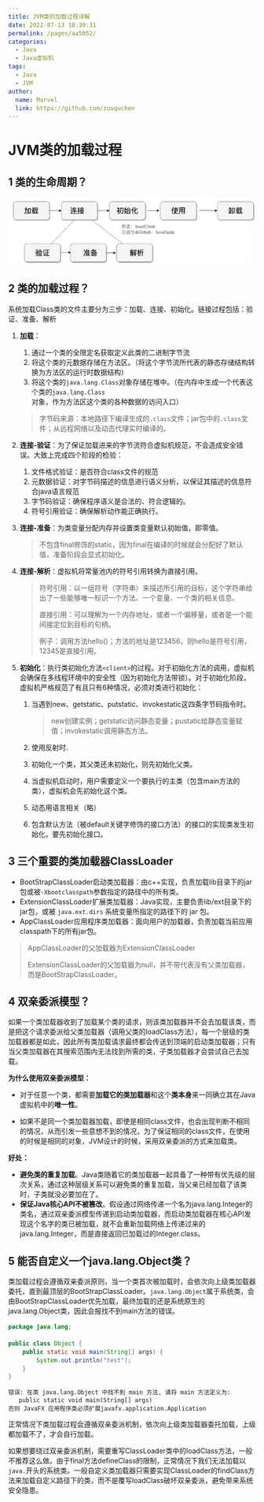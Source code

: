 ```yaml
---
title: JVM类的加载过程详解
date: 2022-07-13 18:30:31
permalink: /pages/aa5052/
categories:
  - Java
  - Java虚拟机
tags:
  - Java
  - JVM
author: 
  name: Marvel
  link: https://github.com/zouquchen
---
```

# JVM类的加载过程

## 1 类的生命周期？

<img src="https://raw.githubusercontent.com/zouquchen/Images/main/imgs/%E7%B1%BB%E7%9A%84%E7%94%9F%E5%91%BD%E5%91%A8%E6%9C%9F.png" alt="image-20220304184144243" style="zoom: 67%;" />

## 2 类的加载过程？

系统加载Class类的文件主要分为三步：加载、连接、初始化。链接过程包括：验证、准备、解析

1. **加载**：

   1. 通过一个类的全限定名获取定义此类的二进制字节流
   2. 将这个类的元数据存储在方法区。（将这个字节流所代表的静态存储结构转换为方法区的运行时数据结构）
   3. 将这个类的`java.lang.Class`对象存储在堆中。（在内存中生成一个代表这个类的`java.lang.Class`对象，作为方法区这个类的各种数据的访问入口）

   > 字节码来源：本地路径下编译生成的`.class`文件；jar包中的`.class`文件；从远程网络以及动态代理实时编译的。

2. **连接-验证**：为了保证加载进来的字节流符合虚拟机规范，不会造成安全错误。大致上完成四个阶段的检验：

   1. 文件格式验证：是否符合class文件的规范
   2. 元数据验证：对字节码描述的信息进行语义分析，以保证其描述的信息符合java语言规范
   3. 字节码验证：确保程序语义是合法的、符合逻辑的。
   4. 符号引用验证：确保解析动作能正确执行。

3. **连接-准备**：为类变量分配内存并设置类变量默认初始值，即零值。

   > 不包含final修饰的static，因为final在编译的时候就会分配好了默认值，准备阶段会显式初始化。

4. **连接-解析**：虚拟机将常量池内的符号引用转换为直接引用。

   > 符号引用：以一组符号（字符串）来描述所引用的目标，这个字符串给出了一些能够唯一标识一个方法、一个变量、一个类的相关信息。
   >
   > 直接引用：可以理解为一个内存地址，或者一个偏移量，或者是一个能间接定位到目标的句柄。
   >
   > 例子：调用方法hello()；方法的地址是123456，则hello是符号引用，12345是直接引用。

5. **初始化**：执行类初始化方法`<client>`的过程。对于初始化方法的调用，虚拟机会确保在多线程环境中的安全性（因为初始化方法带锁）。对于初始化阶段，虚拟机严格规范了有且只有6种情况，必须对类进行初始化：

   1. 当遇到new、getstatic、putstatic、invokestatic这四条字节码指令时。

      > new创建实例；getstatic访问静态变量；pustatic给静态变量赋值；invokestatic调用静态方法。

   2. 使用反射时.

   3. 初始化一个类，其父类还未初始化，则先初始化父类。

   4. 当虚拟机启动时，用户需要定义一个要执行的主类（包含main方法的类），虚拟机会先初始化这个类。

   5. 动态用语言相关（略）

   6. 包含默认方法（被default关键字修饰的接口方法）的接口的实现类发生初始化，要先初始化接口。


## 3 三个重要的类加载器ClassLoader

- BootStrapClassLoader启动类加载器：由c++实现，负责加载lib目录下的jar包或被`-Xbootclasspath`参数指定的路径中的所有类。
- ExtensionClassLoader扩展类加载器：Java实现，主要负责lib/ext目录下的jar包，或被 `java.ext.dirs` 系统变量所指定的路径下的 jar 包。
- AppClassLoader应用程序类加载器：面向用户的加载器，负责加载当前应用classpath下的所有jar包。

> AppClassLoader的父加载器为ExtensionClassLoader
>
> ExtensionClassLoader的父加载器为null，并不带代表没有父类加载器，而是BootStrapClassLoader。

##  4 双亲委派模型？

如果一个类加载器收到了加载某个类的请求，则该类加载器并不会去加载该类，而是把这个请求委派给父类加载器（调用父类的loadClass方法），每一个层级的类加载器都是如此，因此所有类加载请求最终都会传送到顶端的启动类加载器；只有当父类加载器在其搜索范围内无法找到所需的类，子类加载器才会尝试自己去加载。

**为什么使用双亲委派模型：**

- 对于任意一个类，都需要**加载它的类加载器**和这个**类本身**来一同确立其在Java虚拟机中的**唯一性**。

- 如果不是同一个类加载器加载，即使是相同class文件，也会出现判断不相同的情况，从而引发一些意想不到的情况，为了保证相同的class文件，在使用的时候是相同的对象，JVM设计的时候，采用双亲委派的方式来加载类。

**好处：**

- **避免类的重复加载**。Java类随着它的类加载器一起具备了一种带有优先级的层次关系，通过这种层级关系可以避免类的重复加载，当父亲已经加载了该类时，子类就没必要加在了。
- **保证Java核心API不被篡改**。假设通过网络传递一个名为java.lang.Integer的类名，通过双亲委派模型传递到启动类加载器，而启动类加载器在核心API发现这个名字的类已被加载，就不会重新加载网络上传递过来的java.lang.Integer，而是直接返回已加载过的Integer.class。



## 5 能否自定义一个java.lang.Object类？

类加载过程会遵循双亲委派原则，当一个类首次被加载时，会依次向上级类加载器委托，直到最顶层的BootStrapClassLoader。`java.lang.Object`属于系统类，会由BootStrapClassLoader优先加载，最终加载的还是系统原生的java.lang.Object类，因此会报找不到main方法的错误。

```java
package java.lang;

public class Object {
    public static void main(String[] args) {
        System.out.println("test");
    }
}
```

```
错误: 在类 java.lang.Object 中找不到 main 方法, 请将 main 方法定义为:
   public static void main(String[] args)
否则 JavaFX 应用程序类必须扩展javafx.application.Application
```

正常情况下类加载过程会遵循双亲委派机制，依次向上级类加载器委托加载，上级都加载不了，才会自行加载。

如果想要绕过双亲委派机制，需要重写ClassLoader类中的loadClass方法，一般不推荐这么做。由于final方法defineClass的限制，正常情况下我们无法加载以`java.`开头的系统类。一般自定义类加载器只需要实现ClassLoader的findClass方法来加载自定义路径下的类，而不是覆写loadClass破坏双亲委派，避免带来系统安全隐患。